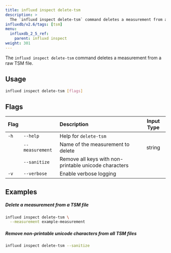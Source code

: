 ```yaml
---
title: influxd inspect delete-tsm
description: >
  The `influxd inspect delete-tsm` command deletes a measurement from a raw TSM file.
influxdb/v2.6/tags: [tsm]
menu:
  influxdb_2_5_ref:
    parent: influxd inspect
weight: 301
---
```


The `influxd inspect delete-tsm` command deletes a measurement from a raw TSM file.

## Usage
```sh
influxd inspect delete-tsm [flags]
```

## Flags
| Flag |                 | Description                                           | Input Type |
| :--- | :-------------- | :---------------------------------------------------- | :--------: |
| `-h` | `--help`        | Help for `delete-tsm`                                 |            |
|      | `--measurement` | Name of the measurement to delete                     |   string   |
|      | `--sanitize`    | Remove all keys with non-printable unicode characters |            |
| `-v` | `--verbose`     | Enable verbose logging                                |            |

## Examples

##### Delete a measurement from a TSM file
```sh
influxd inspect delete-tsm \
  --measurement example-measurement
```

##### Remove non-printable unicode characters from all TSM files
```sh
influxd inspect delete-tsm --sanitize
```
